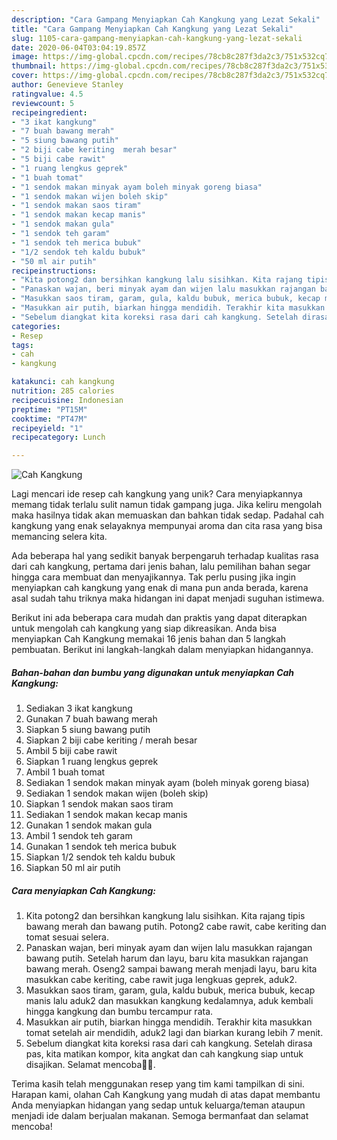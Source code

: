 ```yaml
---
description: "Cara Gampang Menyiapkan Cah Kangkung yang Lezat Sekali"
title: "Cara Gampang Menyiapkan Cah Kangkung yang Lezat Sekali"
slug: 1105-cara-gampang-menyiapkan-cah-kangkung-yang-lezat-sekali
date: 2020-06-04T03:04:19.857Z
image: https://img-global.cpcdn.com/recipes/78cb8c287f3da2c3/751x532cq70/cah-kangkung-foto-resep-utama.jpg
thumbnail: https://img-global.cpcdn.com/recipes/78cb8c287f3da2c3/751x532cq70/cah-kangkung-foto-resep-utama.jpg
cover: https://img-global.cpcdn.com/recipes/78cb8c287f3da2c3/751x532cq70/cah-kangkung-foto-resep-utama.jpg
author: Genevieve Stanley
ratingvalue: 4.5
reviewcount: 5
recipeingredient:
- "3 ikat kangkung"
- "7 buah bawang merah"
- "5 siung bawang putih"
- "2 biji cabe keriting  merah besar"
- "5 biji cabe rawit"
- "1 ruang lengkus geprek"
- "1 buah tomat"
- "1 sendok makan minyak ayam boleh minyak goreng biasa"
- "1 sendok makan wijen boleh skip"
- "1 sendok makan saos tiram"
- "1 sendok makan kecap manis"
- "1 sendok makan gula"
- "1 sendok teh garam"
- "1 sendok teh merica bubuk"
- "1/2 sendok teh kaldu bubuk"
- "50 ml air putih"
recipeinstructions:
- "Kita potong2 dan bersihkan kangkung lalu sisihkan. Kita rajang tipis bawang merah dan bawang putih. Potong2 cabe rawit, cabe keriting dan tomat sesuai selera."
- "Panaskan wajan, beri minyak ayam dan wijen lalu masukkan rajangan bawang putih. Setelah harum dan layu, baru kita masukkan rajangan bawang merah. Oseng2 sampai bawang merah menjadi layu, baru kita masukkan cabe keriting, cabe rawit juga lengkuas geprek, aduk2."
- "Masukkan saos tiram, garam, gula, kaldu bubuk, merica bubuk, kecap manis lalu aduk2 dan masukkan kangkung kedalamnya, aduk kembali hingga kangkung dan bumbu tercampur rata."
- "Masukkan air putih, biarkan hingga mendidih. Terakhir kita masukkan tomat setelah air mendidih, aduk2 lagi dan biarkan kurang lebih 7 menit."
- "Sebelum diangkat kita koreksi rasa dari cah kangkung. Setelah dirasa pas, kita matikan kompor, kita angkat dan cah kangkung siap untuk disajikan. Selamat mencoba🙏🥰."
categories:
- Resep
tags:
- cah
- kangkung

katakunci: cah kangkung 
nutrition: 285 calories
recipecuisine: Indonesian
preptime: "PT15M"
cooktime: "PT47M"
recipeyield: "1"
recipecategory: Lunch

---
```



![Cah Kangkung](https://img-global.cpcdn.com/recipes/78cb8c287f3da2c3/751x532cq70/cah-kangkung-foto-resep-utama.jpg)

Lagi mencari ide resep cah kangkung yang unik? Cara menyiapkannya memang tidak terlalu sulit namun tidak gampang juga. Jika keliru mengolah maka hasilnya tidak akan memuaskan dan bahkan tidak sedap. Padahal cah kangkung yang enak selayaknya mempunyai aroma dan cita rasa yang bisa memancing selera kita.



Ada beberapa hal yang sedikit banyak berpengaruh terhadap kualitas rasa dari cah kangkung, pertama dari jenis bahan, lalu pemilihan bahan segar hingga cara membuat dan menyajikannya. Tak perlu pusing jika ingin menyiapkan cah kangkung yang enak di mana pun anda berada, karena asal sudah tahu triknya maka hidangan ini dapat menjadi suguhan istimewa.


Berikut ini ada beberapa cara mudah dan praktis yang dapat diterapkan untuk mengolah cah kangkung yang siap dikreasikan. Anda bisa menyiapkan Cah Kangkung memakai 16 jenis bahan dan 5 langkah pembuatan. Berikut ini langkah-langkah dalam menyiapkan hidangannya.

<!--inarticleads1-->

##### Bahan-bahan dan bumbu yang digunakan untuk menyiapkan Cah Kangkung:

1. Sediakan 3 ikat kangkung
1. Gunakan 7 buah bawang merah
1. Siapkan 5 siung bawang putih
1. Siapkan 2 biji cabe keriting / merah besar
1. Ambil 5 biji cabe rawit
1. Siapkan 1 ruang lengkus geprek
1. Ambil 1 buah tomat
1. Sediakan 1 sendok makan minyak ayam (boleh minyak goreng biasa)
1. Sediakan 1 sendok makan wijen (boleh skip)
1. Siapkan 1 sendok makan saos tiram
1. Sediakan 1 sendok makan kecap manis
1. Gunakan 1 sendok makan gula
1. Ambil 1 sendok teh garam
1. Gunakan 1 sendok teh merica bubuk
1. Siapkan 1/2 sendok teh kaldu bubuk
1. Siapkan 50 ml air putih




<!--inarticleads2-->

##### Cara menyiapkan Cah Kangkung:

1. Kita potong2 dan bersihkan kangkung lalu sisihkan. Kita rajang tipis bawang merah dan bawang putih. Potong2 cabe rawit, cabe keriting dan tomat sesuai selera.
1. Panaskan wajan, beri minyak ayam dan wijen lalu masukkan rajangan bawang putih. Setelah harum dan layu, baru kita masukkan rajangan bawang merah. Oseng2 sampai bawang merah menjadi layu, baru kita masukkan cabe keriting, cabe rawit juga lengkuas geprek, aduk2.
1. Masukkan saos tiram, garam, gula, kaldu bubuk, merica bubuk, kecap manis lalu aduk2 dan masukkan kangkung kedalamnya, aduk kembali hingga kangkung dan bumbu tercampur rata.
1. Masukkan air putih, biarkan hingga mendidih. Terakhir kita masukkan tomat setelah air mendidih, aduk2 lagi dan biarkan kurang lebih 7 menit.
1. Sebelum diangkat kita koreksi rasa dari cah kangkung. Setelah dirasa pas, kita matikan kompor, kita angkat dan cah kangkung siap untuk disajikan. Selamat mencoba🙏🥰.




Terima kasih telah menggunakan resep yang tim kami tampilkan di sini. Harapan kami, olahan Cah Kangkung yang mudah di atas dapat membantu Anda menyiapkan hidangan yang sedap untuk keluarga/teman ataupun menjadi ide dalam berjualan makanan. Semoga bermanfaat dan selamat mencoba!

